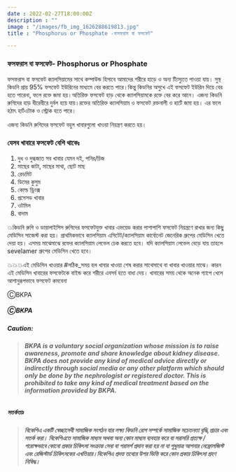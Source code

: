 ```yaml
---
date : 2022-02-27T18:00:00Z
description : ""
image : "/images/fb_img_1626288619813.jpg"
title : "Phosphorus or Phosphate -ফসফরাস বা ফসফেট"

---
```

### ফসফরাস বা ফসফেট-  Phosphorus or Phosphate

ফসফরাস বা ফসফেট ক্যালসিয়ামের সাথে কম্পাউন্ড হিসাবে আমাদের শরীরে হাড়ে ও অন্য ট্যিস্যুতে পাওয়া যায়। সুস্থ কিডনি প্রায় 95% ফসফেট ইউরিনের মাধ্যমে বের করতে পারে।কিন্তু কিডনির অসুখে এই ফসফেট ইউরিন দিয়ে বের হতে পারেনা, ফলে রক্তে জমা হয়।অতিরিক্ত ফসফেট হাড় থেকে ক্যালসিয়ামকে রক্তে বের করে আনে। এজন্য কিডনি রুগিদের হাড় ধীরেধীরে দুর্বল হয়ে যায়।রক্তের অতিরিক্ত ক্যালসিয়াম ও ফসফেট রক্তনালী ও হার্টে জমা হয়। এর ফলে হঠাৎ হার্টএটাক ও স্ট্রোক হতে পারে।

এজন্য কিডনি রুগিদের ফসফেট বহুল খাবারগুলো খাওয়া নিয়ন্ত্রণ করতে হয়।

### যেসব খাবারে ফসফেট বেশি থাকেঃ

1. দুধ ও দুগ্ধজাত সব খাবার যেমন দই, পনির/চিজ
2. মাছের কাটা, মাছের মাথা, ছোট মাছ
3. রেডমিট
4. ডিমের কুসুম
5. কোল্ড ড্রিংক্স
6. প্রসেসড খাবার
7. ওটমিল
8. বাদাম

💥কিডনি রুগি ও ডায়ালাইসিস রুগিদের ফসফেটযুক্ত খাবার এভয়েড করার পাশাপাশি ফসফেট নিয়ন্ত্রণে রাখার জন্য কিছু মেডিসিন সাজেস্ট করা হয়। প্রাথমিকভাবে ক্যালসিয়াম এসিটেট/ক্যালসিয়াম কার্বোনেট জেনেরিক গ্রুপের মেডিসিন খেতে দেয়া হয়। এসময় মাঝেমাঝে রক্তের ক্যালসিয়াম লেভেল চেক করতে হবে। যদি ক্যালসিয়াম লেভেল বেড়ে যায় তাহলে sevelamer গ্রুপের মেডিসিন খেতে হবে।

💥💥💥এই মেডিসিন খাওয়ার #সঠিক_সময় হল খাবার খাওয়া শেষ করার সাথেসাথে বা খাবার খাওয়ার মাঝে। কারন এই মেডিসিন খাবারের ফসফেটকে বাইন্ড করে শরীরে এবসর্ব হতে বাধা দেয়। খাবারের সময় থেকে অনেক গ্যাপে খেলে আশানুরূপভাবে ফসফেট কমবেনা

ⒸBKPA

##### ⒸBKPA

##### **Caution:**

> ###### **BKPA is a voluntary social organization whose mission is to raise awareness, promote and share knowledge about kidney disease. BKPA does not provide any kind of medical advice directly or indirectly through social media or any other platform which should only be done by the nephrologist or registered doctor. This is prohibited to take any kind of medical treatment based on the information provided by BKPA.**

##### **সতর্কতাঃ**

> ###### **বিকেপিএ একটি স্বেচ্ছাসেবী সামাজিক সংগঠন যার লক্ষ্য কিডনি রোগ সম্পর্কে সামাজিক সচেতনতা বৃদ্ধি,প্রচার এবং সতর্ক করা। বিকেপিএতে সামাজিক মাধ্যম অথবা অন্য কোন মাধ্যম ব্যবহার করে বা সরাসরি প্রত্যক্ষ / পরোক্ষভাবে কোনো প্রকার চিকিৎসা সংক্রান্ত সেবা বা পরামর্শ প্রদান করা হয় না যা শুধুমাত্র আপনার নেফ্রোলজিস্ট এবং রেজিস্টার্ড চিকিৎসকের এখতিয়ার।বিকেপিএ প্রদত্ত তথ্যের উপর ভিত্তি করে কোন প্রকার চিকিৎসা গ্রহণ নিষিদ্ধ।**